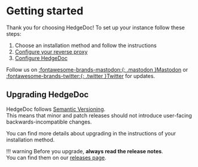 # Getting started

Thank you for choosing HedgeDoc!
To set up your instance follow these steps:

1. Choose an installation method and follow the instructions
2. [Configure your reverse proxy](https://docs.hedgedoc.org/guides/reverse-proxy/)
3. [Configure HedgeDoc](https://docs.hedgedoc.org/configuration/)

Follow us on <a href="https://social.hedgedoc.org/" target="_blank" rel="noreferer noopener">:fontawesome-brands-mastodon:{: .mastodon }Mastodon</a> or <a href="https://social.hedgedoc.org/twitter" target="_blank" rel="noreferer noopener">:fontawesome-brands-twitter:{: .twitter }Twitter</a> for updates.

## Upgrading HedgeDoc

HedgeDoc follows [Semantic Versioning](https://semver.org/).  
This means that minor and patch releases should not introduce user-facing backwards-incompatible changes.

You can find more details about upgrading in the instructions of your installation method.

!!! warning
    Before you upgrade, **always read the release notes**.  
    You can find them on our [releases page](https://hedgedoc.org/releases/).
